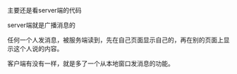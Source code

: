 主要还是看server端的代码

server端就是广播消息的

任何一个人发消息，被服务端读到，先在自己页面显示自己的，再在别的页面上显示这个人说的内容。

客户端有没有一样，就是多了一个从本地窗口发消息的功能。

